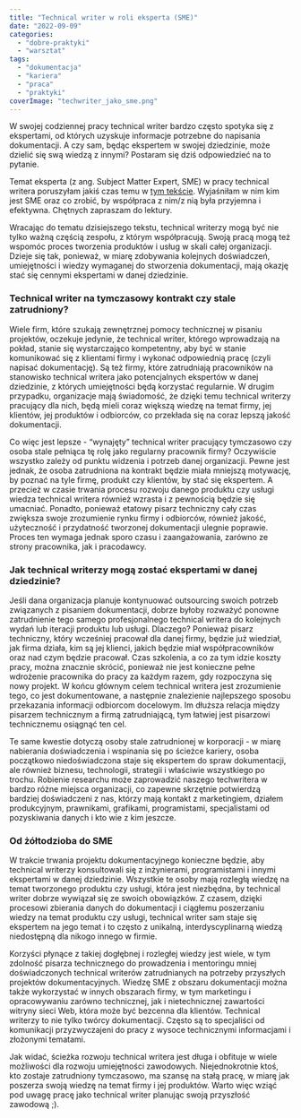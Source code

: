 ```yaml
---
title: "Technical writer w roli eksperta (SME)"
date: "2022-09-09"
categories: 
  - "dobre-praktyki"
  - "warsztat"
tags: 
  - "dokumentacja"
  - "kariera"
  - "praca"
  - "praktyki"
coverImage: "techwriter_jako_sme.png"
---
```


W swojej codziennej pracy technical writer bardzo często spotyka się z ekspertami, od których uzyskuje informacje potrzebne do napisania dokumentacji. A czy sam, będąc ekspertem w swojej dziedzinie, może dzielić się swą wiedzą z innymi? Postaram się dziś odpowiedzieć na to pytanie.

Temat eksperta (z ang. Subject Matter Expert, SME) w pracy technical writera poruszyłam jakiś czas temu w [tym tekście](http://techwriter.pl/kim-jest-sme/). Wyjaśniłam w nim kim jest SME oraz co zrobić, by współpraca z nim/z nią była przyjemna i efektywna. Chętnych zapraszam do lektury.

Wracając do tematu dzisiejszego tekstu, technical writerzy mogą być nie tylko ważną częścią zespołu, z którym współpracują. Swoją pracą mogą też wspomóc proces tworzenia produktów i usług w skali całej organizacji. Dzieje się tak, ponieważ, w miarę zdobywania kolejnych doświadczeń, umiejętności i wiedzy wymaganej do stworzenia dokumentacji, mają okazję stać się cennymi ekspertami w danej dziedzinie.

### Technical writer na tymczasowy kontrakt czy stale zatrudniony?

Wiele firm, które szukają zewnętrznej pomocy technicznej w pisaniu projektów, oczekuje jedynie, że technical writer, którego wprowadzają na pokład, stanie się wystarczająco kompetentny, aby być w stanie komunikować się z klientami firmy i wykonać odpowiednią pracę (czyli napisać dokumentację). Są też firmy, które zatrudniają pracowników na stanowisko technical writera jako potencjalnych ekspertów w danej dziedzinie, z których umiejętności będą korzystać regularnie. W drugim przypadku, organizacje mają świadomość, że dzięki temu technical writerzy pracujący dla nich, będą mieli coraz większą wiedzę na temat firmy, jej klientów, jej produktów i odbiorców, co przekłada się na coraz lepszą jakość dokumentacji.

Co więc jest lepsze - “wynajęty” technical writer pracujący tymczasowo czy osoba stale pełniąca tę rolę jako regularny pracownik firmy? Oczywiście wszystko zależy od punktu widzenia i potrzeb danej organizacji. Pewne jest jednak, że osoba zatrudniona na kontrakt będzie miała mniejszą motywację, by poznać na tyle firmę, produkt czy klientów, by stać się ekspertem. A przecież w czasie trwania procesu rozwoju danego produktu czy usługi wiedza technical writera również wzrasta i z pewnością będzie się umacniać. Ponadto, ponieważ etatowy pisarz techniczny cały czas zwiększa swoje zrozumienie rynku firmy i odbiorców, również jakość, użyteczność i przydatność tworzonej dokumentacji ulegnie poprawie. Proces ten wymaga jednak sporo czasu i zaangażowania, zarówno ze strony pracownika, jak i pracodawcy.

### Jak technical writerzy mogą zostać ekspertami w danej dziedzinie?

Jeśli dana organizacja planuje kontynuować outsourcing swoich potrzeb związanych z pisaniem dokumentacji, dobrze byłoby rozważyć ponowne zatrudnienie tego samego profesjonalnego technical writera do kolejnych wydań lub iteracji produktu lub usługi. Dlaczego? Ponieważ pisarz techniczny, który wcześniej pracował dla danej firmy, będzie już wiedział, jak firma działa, kim są jej klienci, jakich będzie miał współpracowników oraz nad czym będzie pracował. Czas szkolenia, a co za tym idzie koszty pracy, można znacznie skrócić, ponieważ nie jest konieczne pełne wdrożenie pracownika do pracy za każdym razem, gdy rozpoczyna się nowy projekt. W końcu głównym celem technical writera jest zrozumienie tego, co jest dokumentowane, a następnie znalezienie najlepszego sposobu przekazania informacji odbiorcom docelowym. Im dłuższa relacja między pisarzem technicznym a firmą zatrudniającą, tym łatwiej jest pisarzowi technicznemu osiągnąć ten cel.

Te same kwestie dotyczą osoby stale zatrudnionej w korporacji - w miarę nabierania doświadczenia i wspinania się po ścieżce kariery, osoba początkowo niedoświadczona staje się ekspertem do spraw dokumentacji, ale również biznesu, technologii, strategii i właściwie wszystkiego po trochu. Robienie researchu może zaprowadzić naszego techwritera w bardzo różne miejsca organizacji, co zapewne skrzętnie potwierdzą bardziej doświadczeni z nas, którzy mają kontakt z marketingiem, działem produkcyjnym, prawnikami, grafikami, programistami, specjalistami od pozyskiwania danych i kto wie z kim jeszcze.

### Od żółtodzioba do SME

W trakcie trwania projektu dokumentacyjnego konieczne będzie, aby technical writerzy konsultowali się z inżynierami, programistami i innymi ekspertami w danej dziedzinie. Wszystkie te osoby mają rozległą wiedzę na temat tworzonego produktu czy usługi, która jest niezbędna, by technical writer dobrze wywiązał się ze swoich obowiązków. Z czasem, dzięki procesowi zbierania danych do dokumentacji i ciągłemu poszerzaniu wiedzy na temat produktu czy usługi, technical writer sam staje się ekspertem na jego temat i to często z unikalną, interdyscyplinarną wiedzą niedostępną dla nikogo innego w firmie.

Korzyści płynące z takiej dogłębnej i rozległej wiedzy jest wiele, w tym zdolność pisarza technicznego do prowadzenia i mentoringu mniej doświadczonych technical writerów zatrudnianych na potrzeby przyszłych projektów dokumentacyjnych. Wiedzę SME z obszaru dokumentacji można także wykorzystać w innych obszarach firmy, w tym marketingu i opracowywaniu zarówno technicznej, jak i nietechnicznej zawartości witryny sieci Web, która może być bezcenna dla klientów. Technical writerzy to nie tylko twórcy dokumentacji. Często są to specjaliści od komunikacji przyzwyczajeni do pracy z wysoce technicznymi informacjami i złożonymi tematami.

Jak widać, ścieżka rozwoju technical writera jest długa i obfituje w wiele możliwości dla rozwoju umiejętności zawodowych. Niejednokrotnie ktoś, kto zostaje zatrudniony tymczasowo, ma szansę na stałą pracę, w miarę jak poszerza swoją wiedzę na temat firmy i jej produktów. Warto więc wziąć pod uwagę pracę jako technical writer planując swoją przyszłość zawodową ;).
